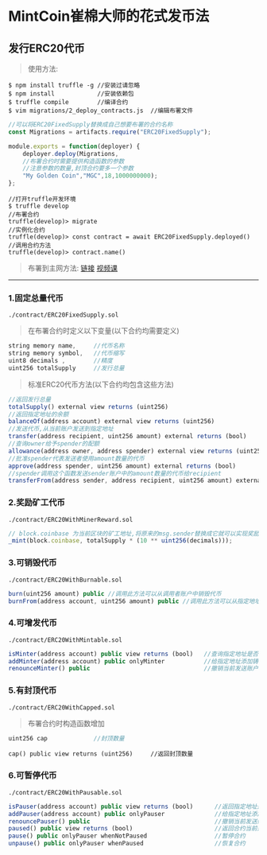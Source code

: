 # MintCoin崔棉大师的花式发币法

## 发行ERC20代币
> 使用方法:
```
$ npm install truffle -g //安装过请忽略
$ npm install            //安装依赖包
$ truffle compile        //编译合约
$ vim migrations/2_deploy_contracts.js  //编辑布署文件
```
```javascript
//可以将ERC20FixedSupply替换成自己想要布署的合约名称
const Migrations = artifacts.require("ERC20FixedSupply"); 

module.exports = function(deployer) {
    deployer.deploy(Migrations,
    //布署合约时需要提供构造函数的参数
    //注意参数的数量,封顶合约要多一个参数
    "My Golden Coin","MGC",18,1000000000);
};
```
```
//打开truffle开发环境
$ truffle develop 
//布署合约
truffle(develop)> migrate 
//实例化合约
truffle(develop)> const contract = await ERC20FixedSupply.deployed() 
//调用合约方法
truffle(develop)> contract.name() 
```
> 布署到主网方法: [链接](https://github.com/Fankouzu/smart-contract/tree/master/Solidity%20Lesson%2003) [视频课](https://www.bilibili.com/video/BV1vJ41117ck/)
---

### 1.固定总量代币
```
./contract/ERC20FixedSupply.sol
```
> 在布署合约时定义以下变量(以下合约均需要定义)
```javascript
string memory name,     //代币名称
string memory symbol,   //代币缩写
uint8 decimals ,        //精度
uint256 totalSupply     //发行总量
```
> 标准ERC20代币方法(以下合约均包含这些方法)
```javascript
//返回发行总量
totalSupply() external view returns (uint256)
//返回指定地址的余额
balanceOf(address account) external view returns (uint256)
//发送代币,从当前账户发送到指定地址
transfer(address recipient, uint256 amount) external returns (bool)
//查询owner给予spender的配额
allowance(address owner, address spender) external view returns (uint256)
//批准spender代表发送者使用amount数量的代币
approve(address spender, uint256 amount) external returns (bool)
//spender调用这个函数发送sender账户中的amount数量的代币给recipient
transferFrom(address sender, address recipient, uint256 amount) external returns (bool)
```
### 2.奖励矿工代币
```
./contract/ERC20WithMinerReward.sol
```
```javascript
// block.coinbase 为当前区块的矿工地址,将原来的msg.sender替换成它就可以实现奖励矿工
_mint(block.coinbase, totalSupply * (10 ** uint256(decimals)));
```

### 3.可销毁代币
```
./contract/ERC20WithBurnable.sol
```
```javascript
burn(uint256 amount) public //调用此方法可以从调用者账户中销毁代币
burnFrom(address account, uint256 amount) public //调用此方法可以从指定地址销毁代币,代币从发送者的批准中扣除
```

### 4.可增发代币
```
./contract/ERC20WithMintable.sol
```
```javascript
isMinter(address account) public view returns (bool)   //查询指定地址是否拥有铸币权
addMinter(address account) public onlyMinter           //给指定地址添加铸币权,只能通过有铸币权的地址添加
renounceMinter() public                                //撤销当前发送账户的铸币权
```

### 5.有封顶代币
```
./contract/ERC20WithCapped.sol
```
> 布署合约时构造函数增加
```javascript
uint256 cap             //封顶数量 
```
```
cap() public view returns (uint256)     //返回封顶数量
```

### 6.可暂停代币
```
./contract/ERC20WithPausable.sol
```
```javascript
isPauser(address account) public view returns (bool)      //返回指定地址是否拥有暂停权  
addPauser(address account) public onlyPauser              //给指定地址添加暂停权限,只有通过有暂停权的地址添加
renouncePauser() public                                   //撤销当前发送账户的暂停权
paused() public view returns (bool)                       //返回合约当前是否已经暂停
pause() public onlyPauser whenNotPaused                   //暂停合约
unpause() public onlyPauser whenPaused                    //恢复合约
```
